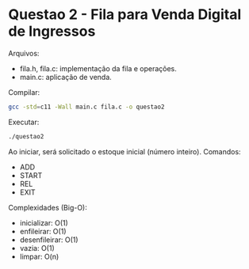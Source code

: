 # Questao 2 - Fila para Venda Digital de Ingressos

Arquivos:
- fila.h, fila.c: implementação da fila e operações.
- main.c: aplicação de venda.

Compilar:
```bash
gcc -std=c11 -Wall main.c fila.c -o questao2
```

Executar:
```bash
./questao2
```
Ao iniciar, será solicitado o estoque inicial (número inteiro).
Comandos:
- ADD <id> <qtd>
- START
- REL
- EXIT

Complexidades (Big-O):
- inicializar: O(1)
- enfileirar: O(1)
- desenfileirar: O(1)
- vazia: O(1)
- limpar: O(n)